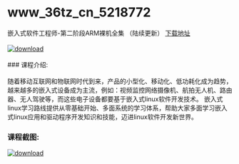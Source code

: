 # www_36tz_cn_5218772
嵌入式软件工程师-第二阶段ARM裸机全集 （陆续更新）
[下载地址](http://www.36tz.cn/article/5218772 "下载地址")
<br/></br>[![download](http://36tz.cn/muke_img/2021_03_1-8-300x187.png "下载地址")](http://www.36tz.cn/article/5218772 "下载地址")
<br/></br>### 课程介绍:<br/></br>随着移动互联网和物联网时代到来，产品的小型化、移动化、低功耗化成为趋势，越来越多的嵌入式设备成为主流，例如：视频监控网络摄像机、航拍无人机、路由器、无人驾驶等，而这些电子设备都要基于嵌入式linux软件开发技术。 嵌入式linux学习路线提供从零基础开始、多面系统的学习体系，帮助大家多面学习嵌入式linux应用和驱动程序开发知识和技能，迈进linux软件开发新世界。

### 课程截图:
[![download](http://36tz.cn/muke_img/2021_03_2-3.png "下载地址")](http://www.36tz.cn/article/5218772 "下载地址")
